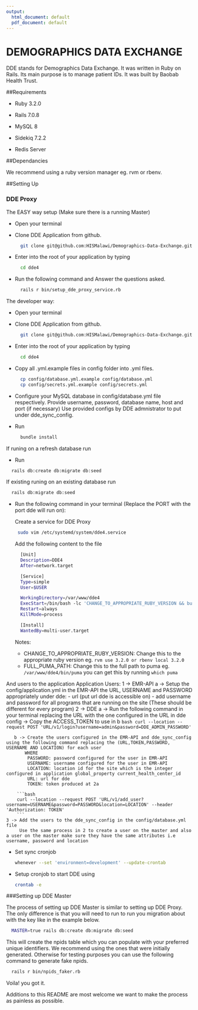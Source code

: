 ```yaml
---
output:
  html_document: default
  pdf_document: default
---
```

# DEMOGRAPHICS DATA EXCHANGE

DDE stands for Demographics Data Exchange. It was written in Ruby on Rails. Its main purpose is to manage patient IDs. 
It was built by Baobab Health Trust. 


##Requirements

* Ruby 3.2.0

* Rails 7.0.8

* MySQL 8

* Sidekiq 7.2.2

* Redis Server

##Dependancies

We recommend using a ruby version manager eg. rvm or rbenv.


##Setting Up

### DDE Proxy

The EASY way setup (Make sure there is a running Master)


* Open your terminal

* Clone DDE Application from github.
  ```bash
    git clone git@github.com:HISMalawi/Demographics-Data-Exchange.git dde4
  ```
  
* Enter into the root of your application by typing 
  ```bash
    cd dde4
  ```
* Run the following command and Answer the questions asked.
  ```bash
    rails r bin/setup_dde_proxy_service.rb
  ```

The developer way:

* Open your terminal

* Clone DDE Application from github.
  ```bash
    git clone git@github.com:HISMalawi/Demographics-Data-Exchange.git dde4
  ```
  
* Enter into the root of your application by typing 
  ```bash
    cd dde4
  ```
  
* Copy all .yml.example files in config folder into .yml files.
  ```bash
    cp config/database.yml.example config/database.yml
    cp config/secrets.yml.example config/secrets.yml
  ```
  
* Configure your MySQL database in config/database.yml file respectively.
  Provide username, password, database name, host and port (if necessary)
  Use provided configs by DDE admnistrator to put under dde_sync_config.

* Run
  ```bash
    bundle install
  ```

If runing on a refresh database run
  * Run
  ```bash
    rails db:create db:migrate db:seed
  ```

If existing runing on an existing database run
  ```bash
    rails db:migrate db:seed
  ```
* Run the following command in your terminal (Replace the PORT with the port dde will run on):

  Create a service for DDE Proxy
  ```bash
   sudo vim /etc/systemd/system/dde4.service
  ```
  Add the following content to the file
  ```bash
    [Unit]
    Description=DDE4
    After=network.target

    [Service]
    Type=simple
    User=$USER

    WorkingDirectory=/var/www/dde4
    ExecStart=/bin/bash -lc 'CHANGE_TO_APPROPRIATE_RUBY_VERSION && bundle exec FULL_PUMA_PATH -C /var/www/dde4/config/puma.rb'
    Restart=always
    KillMode=process

    [Install]
    WantedBy=multi-user.target
  ```
  Notes:
  - CHANGE_TO_APPROPRIATE_RUBY_VERSION: Change this to the appropriate ruby version eg. `rvm use 3.2.0 or rbenv local 3.2.0`
  - FULL_PUMA_PATH: Change this to the full path to puma eg. `/var/www/dde4/bin/puma` you can get this by running `which puma`

And users to the application
  Application Users:
    1 -> EMR-API
      a -> Setup the config/application.yml in the EMR-API the URL, USERNAME and PASSWORD appropriately under dde:
        - url (put url dde is accessible on)
        - add username and password for all programs that are running on the site (These should be different for every program)
    2 -> DDE
       a -> Run the following command in your terminal replacing the URL with the one configured in the URL in dde config
         -> Copy the ACCESS_TOKEN to use in b
        ```bash
        curl --location --request POST 'URL/v1/login?username=admin&password=DDE_ADMIN_PASSWORD'
        ```

       b -> Create the users configured in the EMR-API and dde_sync_config using the following command replacing the (URL,TOKEN,PASSWORD, USERNAME AND LOCATION) for each user
           WHERE
            PASSWORD: password configured for the user in EMR-API
            USERNAME: username configured for the user in EMR-API
            LOCATION: location id for the site which is the integer configured in application global_property current_health_center_id
            URL: url for dde
            TOKEN: token produced at 2a

        ```bash
        curl --location --request POST 'URL/v1/add_user?username=USERNAME&password=PASSWORD&location=LOCATION' --header 'Authorization: TOKEN'
        ```
    3 -> Add the users to the dde_sync_config in the config/database.yml file
         Use the same process in 2 to create a user on the master and also a user on the master make sure they have the same attributes i.e username, password and location
* Set sync cronjob 

    ```bash
    whenever --set 'environment=development' --update-crontab
    ```
* Setup cronjob to start DDE using
  ```bash
  crontab -e
  ```


###Setting up DDE Master

The process of setting up DDE Master is similar to setting up DDE Proxy. The only difference is that you will need to run to run you migration about with the key like in the example below.

```bash
  MASTER=true rails db:create db:migrate db:seed
```

This will create the npids table which you can populate with your preferred unique identifiers. We recommend using the ones that were initially generated. Otherwise for testing purposes you can use the following command to generate fake npids.

```bash
  rails r bin/npids_faker.rb
```

Voila! you got it.

Additions to this README are most welcome we want to make the process as painless as possible.
